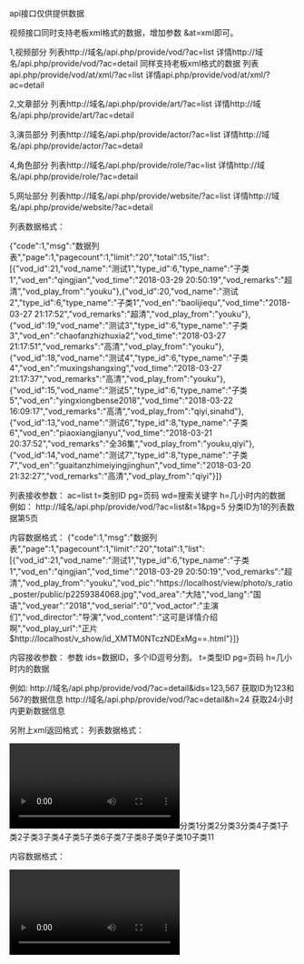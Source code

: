 
api接口仅供提供数据

视频接口同时支持老板xml格式的数据，增加参数 &at=xml即可。

1,视频部分
列表http://域名/api.php/provide/vod/?ac=list
详情http://域名/api.php/provide/vod/?ac=detail
同样支持老板xml格式的数据
列表api.php/provide/vod/at/xml/?ac=list
详情api.php/provide/vod/at/xml/?ac=detail

2,文章部分
列表http://域名/api.php/provide/art/?ac=list
详情http://域名/api.php/provide/art/?ac=detail

3,演员部分
列表http://域名/api.php/provide/actor/?ac=list
详情http://域名/api.php/provide/actor/?ac=detail

4,角色部分
列表http://域名/api.php/provide/role/?ac=list
详情http://域名/api.php/provide/role/?ac=detail

5,网址部分
列表http://域名/api.php/provide/website/?ac=list
详情http://域名/api.php/provide/website/?ac=detail

列表数据格式：

{"code":1,"msg":"数据列表","page":1,"pagecount":1,"limit":"20","total":15,"list":[{"vod_id":21,"vod_name":"测试1","type_id":6,"type_name":"子类1","vod_en":"qingjian","vod_time":"2018-03-29 20:50:19","vod_remarks":"超清","vod_play_from":"youku"},{"vod_id":20,"vod_name":"测试2","type_id":6,"type_name":"子类1","vod_en":"baolijiequ","vod_time":"2018-03-27 21:17:52","vod_remarks":"超清","vod_play_from":"youku"},{"vod_id":19,"vod_name":"测试3","type_id":6,"type_name":"子类3","vod_en":"chaofanzhizhuxia2","vod_time":"2018-03-27 21:17:51","vod_remarks":"高清","vod_play_from":"youku"},{"vod_id":18,"vod_name":"测试4","type_id":6,"type_name":"子类4","vod_en":"muxingshangxing","vod_time":"2018-03-27 21:17:37","vod_remarks":"高清","vod_play_from":"youku"},{"vod_id":15,"vod_name":"测试5","type_id":6,"type_name":"子类5","vod_en":"yingxiongbense2018","vod_time":"2018-03-22 16:09:17","vod_remarks":"高清","vod_play_from":"qiyi,sinahd"},{"vod_id":13,"vod_name":"测试6","type_id":8,"type_name":"子类6","vod_en":"piaoxiangjianyu","vod_time":"2018-03-21 20:37:52","vod_remarks":"全36集","vod_play_from":"youku,qiyi"},{"vod_id":14,"vod_name":"测试7","type_id":8,"type_name":"子类7","vod_en":"guaitanzhimeiyingjinghun","vod_time":"2018-03-20 21:32:27","vod_remarks":"高清","vod_play_from":"qiyi"}]}


列表接收参数：
ac=list
t=类别ID
pg=页码
wd=搜索关键字
h=几小时内的数据
例如： http://域名/api.php/provide/vod/?ac=list&t=1&pg=5   分类ID为1的列表数据第5页


内容数据格式：
{"code":1,"msg":"数据列表","page":1,"pagecount":1,"limit":"20","total":1,"list":[{"vod_id":21,"vod_name":"测试1","type_id":6,"type_name":"子类1","vod_en":"qingjian","vod_time":"2018-03-29 20:50:19","vod_remarks":"超清","vod_play_from":"youku","vod_pic":"https:\/\/localhost\/view\/photo\/s_ratio_poster\/public\/p2259384068.jpg","vod_area":"大陆","vod_lang":"国语","vod_year":"2018","vod_serial":"0","vod_actor":"主演们","vod_director":"导演","vod_content":"这可是详情介绍啊","vod_play_url":"正片$http:\/\/localhost\/v_show\/id_XMTM0NTczNDExMg==.html"}]}



内容接收参数：
参数 ids=数据ID，多个ID逗号分割。
     t=类型ID
     pg=页码
     h=几小时内的数据

例如:   http://域名/api.php/provide/vod/?ac=detail&ids=123,567     获取ID为123和567的数据信息
        http://域名/api.php/provide/vod/?ac=detail&h=24     获取24小时内更新数据信息


另附上xml返回格式：
列表数据格式：
<?xml version="1.0" encoding="utf-8"?><rss version="5.0"><list page="1" pagecount="23" pagesize="20" recordcount="449"><video><last>2012-05-06 13:32:28</last><id>493</id><tid>9</tid><name><![CDATA[测试]]></name><type>子类1</type><dt>dplayer</dt><note><![CDATA[]]></note><vlink><![CDATA[http://localhost/vod/?493.html]]></vlink><plink><![CDATA[http://localhost/vodplay/?493-1-1.html]]></plink></video></list><class><ty id="1">分类1</ty><ty id="2">分类2</ty><ty id="3">分类3</ty><ty id="4">分类4</ty><ty id="5">子类1</ty><ty id="6">子类2</ty><ty id="7">子类3</ty><ty id="8">子类4</ty><ty id="9">子类5</ty><ty id="10">子类6</ty><ty id="11">子类7</ty><ty id="12">子类8</ty><ty id="13">子类9</ty><ty id="14">子类10</ty><ty id="15">子类11</ty></class></rss>

内容数据格式：
<?xml version="1.0" encoding="utf-8"?><rss version="5.0"><list page="1" pagecount="1" pagesize="20" recordcount="1"><video><last>2012-05-06 13:32:28</last><id>493</id><tid>9</tid><name><![CDATA[测试1]]></name><type>恐怖片</type><pic>http://localhost/uploads/20091130205750222.JPG</pic><lang>英语</lang><area>欧美</area><year>2012</year><state>0</state><note><![CDATA[]]></note><type>_9</type><actor><![CDATA[]]></actor><director><![CDATA[Ryan Schifrin]]></director><dl><dd from="qvod"><![CDATA[第1集$http://localhost/1.mp4|]]></dd></dl><des><![CDATA[<p>简单介绍。 <br /></p>]]></des><vlink><![CDATA[http://localhost/vod/?493.html]]></vlink><plink><![CDATA[http://localhost/vodplay/?493-1-1.html]]></plink></video></list></rss>